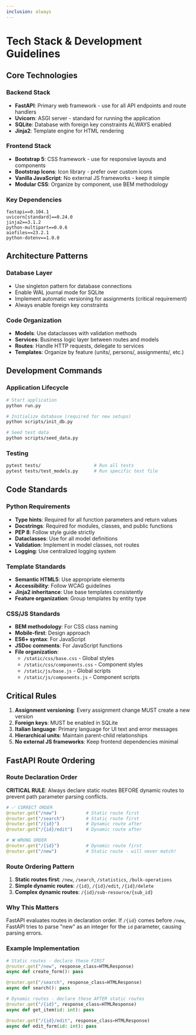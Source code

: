 ```yaml
---
inclusion: always
---
```


# Tech Stack & Development Guidelines

## Core Technologies

### Backend Stack

- **FastAPI**: Primary web framework - use for all API endpoints and route handlers
- **Uvicorn**: ASGI server - standard for running the application
- **SQLite**: Database with foreign key constraints ALWAYS enabled
- **Jinja2**: Template engine for HTML rendering

### Frontend Stack

- **Bootstrap 5**: CSS framework - use for responsive layouts and components
- **Bootstrap Icons**: Icon library - prefer over custom icons
- **Vanilla JavaScript**: No external JS frameworks - keep it simple
- **Modular CSS**: Organize by component, use BEM methodology

### Key Dependencies

```plaintext
fastapi==0.104.1
uvicorn[standard]==0.24.0
jinja2==3.1.2
python-multipart==0.0.6
aiofiles==23.2.1
python-dotenv==1.0.0
```

## Architecture Patterns

### Database Layer

- Use singleton pattern for database connections
- Enable WAL journal mode for SQLite
- Implement automatic versioning for assignments (critical requirement)
- Always enable foreign key constraints

### Code Organization

- **Models**: Use dataclasses with validation methods
- **Services**: Business logic layer between routes and models
- **Routes**: Handle HTTP requests, delegate to services
- **Templates**: Organize by feature (units/, persons/, assignments/, etc.)

## Development Commands

### Application Lifecycle

```bash
# Start application
python run.py

# Initialize database (required for new setups)
python scripts/init_db.py

# Seed test data
python scripts/seed_data.py
```

### Testing

```bash
pytest tests/                    # Run all tests
pytest tests/test_models.py      # Run specific test file
```

## Code Standards

### Python Requirements

- **Type hints**: Required for all function parameters and return values
- **Docstrings**: Required for modules, classes, and public functions
- **PEP 8**: Follow style guide strictly
- **Dataclasses**: Use for all model definitions
- **Validation**: Implement in model classes, not routes
- **Logging**: Use centralized logging system

### Template Standards

- **Semantic HTML5**: Use appropriate elements
- **Accessibility**: Follow WCAG guidelines
- **Jinja2 inheritance**: Use base templates consistently
- **Feature organization**: Group templates by entity type

### CSS/JS Standards

- **BEM methodology**: For CSS class naming
- **Mobile-first**: Design approach
- **ES6+ syntax**: For JavaScript
- **JSDoc comments**: For JavaScript functions
- **File organization**:
  - `/static/css/base.css` - Global styles
  - `/static/css/components.css` - Component styles
  - `/static/js/base.js` - Global scripts
  - `/static/js/components.js` - Component scripts

## Critical Rules

1. **Assignment versioning**: Every assignment change MUST create a new version
2. **Foreign keys**: MUST be enabled in SQLite
3. **Italian language**: Primary language for UI text and error messages
4. **Hierarchical units**: Maintain parent-child relationships
5. **No external JS frameworks**: Keep frontend dependencies minimal  

## FastAPI Route Ordering

### Route Declaration Order

**CRITICAL RULE**: Always declare static routes BEFORE dynamic routes to prevent path parameter parsing conflicts.

```python
# ✅ CORRECT ORDER
@router.get("/new")           # Static route first
@router.get("/search")        # Static route first  
@router.get("/{id}")          # Dynamic route after
@router.get("/{id}/edit")     # Dynamic route after

# ❌ WRONG ORDER
@router.get("/{id}")          # Dynamic route first
@router.get("/new")           # Static route - will never match!
```

### Route Ordering Pattern

1. **Static routes first**: `/new`, `/search`, `/statistics`, `/bulk-operations`
2. **Simple dynamic routes**: `/{id}`, `/{id}/edit`, `/{id}/delete`
3. **Complex dynamic routes**: `/{id}/sub-resource/{sub_id}`

### Why This Matters

FastAPI evaluates routes in declaration order. If `/{id}` comes before `/new`, FastAPI tries to parse "new" as an integer for the `id` parameter, causing parsing errors.

### Example Implementation

```python
# Static routes - declare these FIRST
@router.get("/new", response_class=HTMLResponse)
async def create_form(): pass

@router.get("/search", response_class=HTMLResponse) 
async def search(): pass

# Dynamic routes - declare these AFTER static routes
@router.get("/{id}", response_class=HTMLResponse)
async def get_item(id: int): pass

@router.get("/{id}/edit", response_class=HTMLResponse)
async def edit_form(id: int): pass
```
